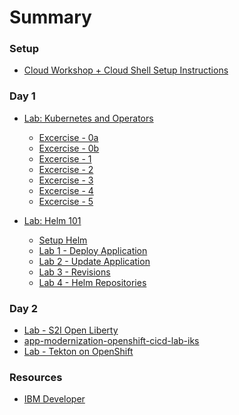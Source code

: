 # Summary

<!-- Rules of SUMMARY.md are here: https://docs.gitbook.com/integrations/github/content-configuration#summary -->
<!-- All headings MUST be THREE hashmarks (###) -->
<!-- Indented bullets (4 spaces) will make the first line be a section -->

### Setup

* [Cloud Workshop + Cloud Shell Setup Instructions](pre-work/README.md)

### Day 1

* [Lab: Kubernetes and Operators](generatedContent/digidevcon-iks/README.md)
    * [Excercise - 0a](generatedContent/digidevcon-iks/exercise-0a/README.md)
    * [Excercise - 0b](generatedContent/digidevcon-iks/exercise-0b/README.md)
    * [Excercise - 1](generatedContent/digidevcon-iks/exercise-1/README.md)
    * [Excercise - 2](generatedContent/digidevcon-iks/exercise-2/README.md)
    * [Excercise - 3](generatedContent/digidevcon-iks/exercise-3/README.md)
    * [Excercise - 4](generatedContent/digidevcon-iks/exercise-4/README.md)
    * [Excercise - 5](generatedContent/digidevcon-iks/exercise-5/README.md)

* [Lab: Helm 101](generatedContent/helm101/README.md)
    * [Setup Helm](helm-setup/README.md)
    * [Lab 1 - Deploy Application](generatedContent/helm101/Lab1/README.md)
    * [Lab 2 - Update Application](generatedContent/helm101/Lab2/README.md)
    * [Lab 3 - Revisions](generatedContent/helm101/Lab3/README.md)
    * [Lab 4 - Helm Repositories](generatedContent/helm101/Lab4/README.md)

### Day 2

* [Lab - S2I Open Liberty](generatedContent/s2i-open-liberty-workshop/README.md)
* [app-modernization-openshift-cicd-lab-iks](generatedContent/app-modernization-openshift-cicd-lab-iks/README.md)
* [Lab - Tekton on OpenShift](generatedContent/tekton-tutorial-openshift/README.md)


### Resources

* [IBM Developer](https://developer.ibm.com)